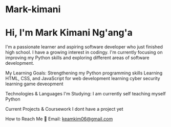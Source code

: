 # Mark-kimani
# Hi, I'm Mark Kimani Ng'ang'a
I'm a passionate learner and aspiring software developer who just finished high school. I have a growing interest in codingy. I'm currently focusing on improving my Python skills and exploring different areas of software development.

My Learning Goals:
Strengthening my Python programming skills
Learning HTML, CSS, and JavaScript for web development
learning cyber security
learning game deveopment

 Technologies & Languages I'm Studying:
I am currently self teaching myself Python 

 Current Projects & Coursework
 I dont have a project yet

How to Reach Me
📧 Email: keamkim06@gmail.com
